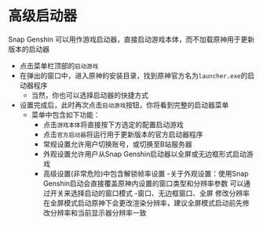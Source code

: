 # 高级启动器

Snap Genshin 可以用作游戏启动器，直接启动游戏本体，而不加载原神用于更新版本的启动器

- 点击菜单栏顶部的`启动游戏`
- 在弹出的窗口中，进入原神的安装目录，找到原神官方名为`launcher.exe`的启动器程序
    - 当然，你也可以选择启动器的快捷方式
- 设置完成后，此时再次点击`启动游戏`按钮，你将看到完整的启动器菜单
    - 菜单中包含如下功能：
        - 点击`游戏本体`将直接按下方选定的配置启动游戏
        - 点击`官方启动器`将运行用于更新版本的官方启动器程序
        - 常规设置允许用户切换账号，或切换至B站服务器
        - 外观设置允许用户从Snap Genshin启动器以全屏或无边框形式启动游戏
        - 高级设置(非常危险)中包含解锁帧率设置
-关于外观设置：使用Snap Genshin启动会直接覆盖原神内设置的窗口类型和分辨率参数
可以通过开关来选择启动的窗口模式
    -窗口、无边框窗口、全屏
修改分辨率在全屏模式启动原神下会更改渲染分辨率，建议全屏模式启动前先修改分辨率和当前显示器分辨率一致

